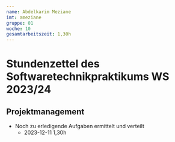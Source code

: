 ```yaml
---
name: Abdelkarim Meziane
imt: ameziane
gruppe: 01
woche: 10
gesamtarbeitszeit: 1,30h
---
```



# Stundenzettel des Softwaretechnikpraktikums WS 2023/24


## Projektmanagement
- Noch zu erledigende Aufgaben ermittelt und verteilt
    - 2023-12-11 1,30h